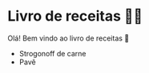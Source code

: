# Livro de receitas :man_cook:

Olá! Bem vindo ao livro de receitas :wave:

- Strogonoff de carne
- Pavê
